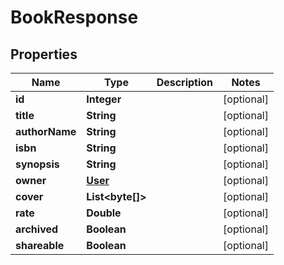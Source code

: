 

# BookResponse


## Properties

| Name | Type | Description | Notes |
|------------ | ------------- | ------------- | -------------|
|**id** | **Integer** |  |  [optional] |
|**title** | **String** |  |  [optional] |
|**authorName** | **String** |  |  [optional] |
|**isbn** | **String** |  |  [optional] |
|**synopsis** | **String** |  |  [optional] |
|**owner** | [**User**](User.md) |  |  [optional] |
|**cover** | **List&lt;byte[]&gt;** |  |  [optional] |
|**rate** | **Double** |  |  [optional] |
|**archived** | **Boolean** |  |  [optional] |
|**shareable** | **Boolean** |  |  [optional] |



